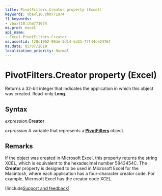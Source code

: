 ```yaml
---
title: PivotFilters.Creator property (Excel)
keywords: vbaxl10.chm771074
f1_keywords:
- vbaxl10.chm771074
ms.prod: excel
api_name:
- Excel.PivotFilters.Creator
ms.assetid: f20c1952-90de-3d14-5d31-77f44ce24767
ms.date: 05/07/2019
localization_priority: Normal
---
```



# PivotFilters.Creator property (Excel)

Returns a 32-bit integer that indicates the application in which this object was created. Read-only **Long**.


## Syntax

_expression_.**Creator**

_expression_ A variable that represents a **[PivotFilters](Excel.PivotFilters.md)** object.


## Remarks

If the object was created in Microsoft Excel, this property returns the string XCEL, which is equivalent to the hexadecimal number 5843454C. The **Creator** property is designed to be used in Microsoft Excel for the Macintosh, where each application has a four-character creator code. For example, Microsoft Excel has the creator code XCEL.




[!include[Support and feedback](~/includes/feedback-boilerplate.md)]